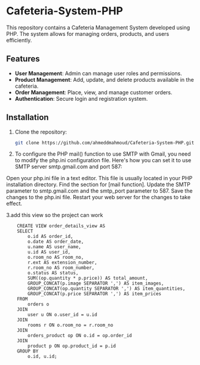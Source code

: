 # Cafeteria-System-PHP

This repository contains a Cafeteria Management System developed using PHP. The system allows for managing orders, products, and users efficiently.

## Features

- **User Management**: Admin can manage user roles and permissions.
- **Product Management**: Add, update, and delete products available in the cafeteria.
- **Order Management**: Place, view, and manage customer orders.
- **Authentication**: Secure login and registration system.

## Installation

1. Clone the repository:
   ```bash
   git clone https://github.com/ahmeddmahmoud/Cafeteria-System-PHP.git


2. To configure the PHP mail() function to use SMTP with Gmail, you need to modify the php.ini configuration file.
Here's how you can set it to use SMTP server smtp.gmail.com and port 587:

Open your php.ini file in a text editor.
This file is usually located in your PHP installation directory.
Find the section for [mail function].
Update the SMTP parameter to smtp.gmail.com and the smtp_port parameter to 587.
Save the changes to the php.ini file.
Restart your web server for the changes to take effect.

3.add this view so the project can work

```
    CREATE VIEW order_details_view AS
    SELECT
        o.id AS order_id,
        o.date AS order_date,
        u.name AS user_name,
        u.id AS user_id,
        o.room_no AS room_no,
        r.ext AS extension_number,
        r.room_no AS room_number,
        o.status AS status,
        SUM((op.quantity * p.price)) AS total_amount,
        GROUP_CONCAT(p.image SEPARATOR ',') AS item_images,
        GROUP_CONCAT(op.quantity SEPARATOR ',') AS item_quantities,
        GROUP_CONCAT(p.price SEPARATOR ',') AS item_prices
    FROM
        orders o
    JOIN
        user u ON o.user_id = u.id
    JOIN
        rooms r ON o.room_no = r.room_no
    JOIN
        orders_product op ON o.id = op.order_id
    JOIN
        product p ON op.product_id = p.id
    GROUP BY
        o.id, u.id;

```
